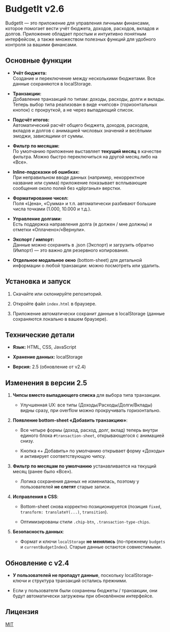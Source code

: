 # BudgetIt v2.6

BudgetIt — это приложение для управления личными финансами, которое помогает вести учёт бюджета, доходов, расходов, вкладов и долгов. Приложение обладает простым и интуитивно понятным интерфейсом, а также множеством полезных функций для удобного контроля за вашими финансами.

## Основные функции

- **Учёт бюджета:**  
    Создание и переключение между несколькими бюджетами. Все данные сохраняются в localStorage.
    
- **Транзакции:**  
    Добавление транзакций по типам: доходы, расходы, долги и вклады. Теперь выбор типа реализован в виде «чипсов» (горизонтальных кнопок) с прокруткой, а не через выпадающий список.
    
- **Подсчёт итогов:**  
    Автоматический расчёт общего бюджета, доходов, расходов, вкладов и долгов с анимацией числовых значений и весёлыми эмоджи, зависящими от суммы.
    
- **Фильтр по месяцам:**  
    По умолчанию приложение выставляет **текущий месяц** в качестве фильтра. Можно быстро переключиться на другой месяц либо на «Все».
    
- **Inline‑подсказки об ошибках:**  
    При неправильном вводе данных (например, некорректное название или сумма) приложение показывает всплывающие сообщения около полей без «дёрганья» верстки.
    
- **Форматирование чисел:**  
    Поля «Цена», «Сумма» и т.п. автоматически разбивают большие числа точками (1.000, 10.000 и т.д.).
    
- **Управление долгами:**  
    Есть поддержка направления долга (я должен / мне должны) и отметки «Оплачено»/«Вернули».
    
- **Экспорт / импорт:**  
    Данные можно сохранить в .json (Экспорт) и загрузить обратно (Импорт) — это важно для резервного копирования.
    
- **Отдельное модальное окно** (bottom-sheet) для детальной информации о любой транзакции: можно посмотреть или удалить.
    

## Установка и запуск

1. Скачайте или склонируйте репозиторий.
    
2. Откройте файл `index.html` в браузере.
    
3. Приложение автоматически сохранит данные в localStorage (данные сохраняются локально в вашем браузере).
    

## Технические детали

- **Язык:** HTML, CSS, JavaScript
    
- **Хранение данных:** localStorage
    
- **Версия:** 2.5 (обновление от v2.4)
    

## Изменения в версии 2.5

1. **Чипсы вместо выпадающего списка** для выбора типа транзакции.
    
    - Улучшенная UX: все типы (Доходы/Расходы/Долги/Вклады) видны сразу, при overflow можно прокручивать горизонтально.
        
2. **Появление bottom-sheet «Добавить транзакцию»**:
    
    - Все четыре формы (доход, расход, долг, вклад) теперь внутри единого блока `#transaction-sheet`, открывающегося с анимацией снизу.
        
    - Кнопка «+ Добавить» по умолчанию открывает форму «Доходы» и активирует соответствующую чипсу.
        
3. **Фильтр по месяцам по умолчанию** устанавливается на текущий месяц (ранее было «Все»).
    
    - Логика сохранения данных не изменилась, поэтому у пользователей **не слетят** старые записи.
        
4. **Исправления в CSS**:
    
    - Bottom-sheet снова корректно позиционируется (позиция `fixed`, `transform: translateY(...)`, `transition`).
        
    - Оптимизированы стили `.chip-btn`, `.transaction-type-chips`.
        
5. **Безопасность данных**:
    
    - Формат и ключи `localStorage` **не менялись** (по-прежнему `budgets` и `currentBudgetIndex`). Старые данные остаются совместимыми.
        

## Обновление с v2.4

- **У пользователей не пропадут данные**, поскольку localStorage-ключи и структура транзакций остались прежними.
    
- Если у пользователя были сохранены бюджеты / транзакции, они будут автоматически загружены при обновлённом интерфейсе.
    

## Лицензия

[MIT](LICENSE)
